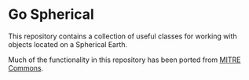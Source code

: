 # Go Spherical

This repository contains a collection of useful classes for working with objects located on a Spherical Earth.

Much of the functionality in this repository has been ported from [MITRE Commons](https://github.com/mitre-public/commons).